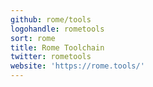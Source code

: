 ```yaml
---
github: rome/tools
logohandle: rometools
sort: rome
title: Rome Toolchain
twitter: rometools
website: 'https://rome.tools/'
---
```

